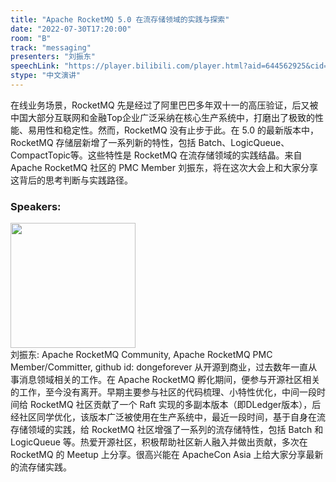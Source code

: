 ```yaml
---
title: "Apache RocketMQ 5.0 在流存储领域的实践与探索"
date: "2022-07-30T17:20:00"
room: "B"
track: "messaging"
presenters: "刘振东"
speechLink: "https://player.bilibili.com/player.html?aid=644562925&cid=806352551&page=1"
stype: "中文演讲"
---
```

在线业务场景，RocketMQ 先是经过了阿里巴巴多年双十一的高压验证，后又被中国大部分互联网和金融Top企业广泛采纳在核心生产系统中，打磨出了极致的性能、易用性和稳定性。然而，RocketMQ 没有止步于此。在 5.0 的最新版本中，RocketMQ 存储层新增了一系列新的特性，包括 Batch、LogicQueue、CompactTopic等。这些特性是 RocketMQ 在流存储领域的实践结晶。来自 Apache RocketMQ 社区的 PMC Member 刘振东，将在这次大会上和大家分享这背后的思考判断与实践路径。
 ### Speakers: 
 <img src="images/speaker/1160.png" width="200" /><br>刘振东: Apache RocketMQ  Community, Apache RocketMQ PMC Member/Committer, github id: dongeforever
从开源到商业，过去数年一直从事消息领域相关的工作。在 Apache RocketMQ 孵化期间，便参与开源社区相关的工作，至今没有离开。早期主要参与社区的代码梳理、小特性优化，中间一段时间给 RocketMQ 社区贡献了一个 Raft 实现的多副本版本（即DLedger版本），后经社区同学优化，该版本广泛被使用在生产系统中，最近一段时间，基于自身在流存储领域的实践，给 RocketMQ 社区增强了一系列的流存储特性，包括 Batch 和 LogicQueue 等。热爱开源社区，积极帮助社区新人融入并做出贡献，多次在 RocketMQ 的 Meetup 上分享。很高兴能在 ApacheCon Asia 上给大家分享最新的流存储实践。

 